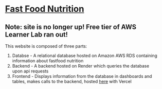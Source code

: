 # [Fast Food Nutrition](https://fastfood-nutrition-site.vercel.app/)
## Note: site is no longer up! Free tier of AWS Learner Lab ran out!
This website is composed of three parts:
1. Databse - A relational database hosted on Amazon AWS RDS containing information about fastfood nutrition
2. Backend - A backend hosted on Render which queries the database upon api requests
3. Frontend - Displays information from the database in dashboards and tables, makes calls to the backend, hosted [here](https://fastfood-nutrition-site.vercel.app/) with Vercel
